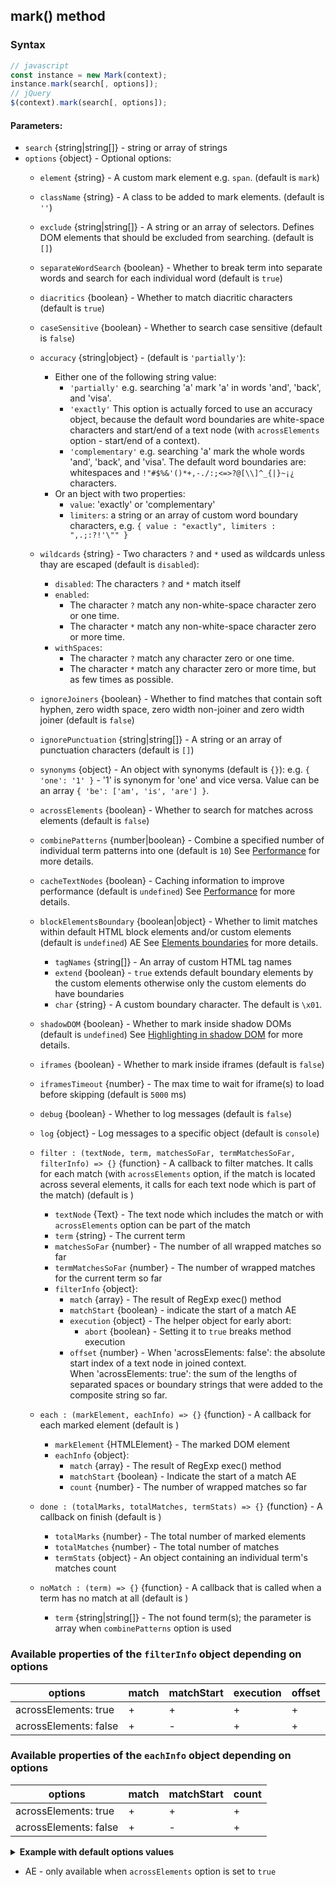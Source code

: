 
## mark() method
### Syntax
``` js
// javascript
const instance = new Mark(context);
instance.mark(search[, options]);
// jQuery
$(context).mark(search[, options]);
```
#### Parameters:
* `search` {string|string[]} - string or array of strings
* `options` {object} - Optional options:
  * `element` {string} - A custom mark element e.g. `span`. (default is `mark`)
  * `className` {string} - A class to be added to mark elements. (default is `''`)
  * `exclude` {string|string[]} - A string or an array of selectors. Defines DOM elements that should be excluded from searching. (default is `[]`)
  * `separateWordSearch` {boolean} - Whether to break term into separate words and search for each individual word (default is `true`)
  * `diacritics` {boolean} - Whether to match diacritic characters (default is `true`)
  * `caseSensitive` {boolean} - Whether to search case sensitive (default is `false`)
  * `accuracy` {string|object} -   (default is `'partially'`):
    * Either one of the following string value:
      * `'partially'` e.g. searching 'a' mark 'a' in words 'and', 'back', and 'visa'.
      * `'exactly'` This option is actually forced to use an accuracy object, because the default word boundaries are white-space characters and start/end of a text node (with `acrossElements` option - start/end of a context).
      * `'complementary'` e.g. searching 'a' mark the whole words 'and', 'back', and 'visa'. The default word boundaries are: whitespaces and `!"#$%&'()*+,-./:;<=>?@[\\]^_{|}~¡¿` characters.
    * Or an bject with two properties:
      * `value`: 'exactly' or 'complementary'
      * `limiters`: a string or an array of custom word boundary characters, e.g. `{ value : "exactly", limiters : ",.;:?!'\"" }`

  * `wildcards` {string} - Two characters `?` and `*` used as wildcards unless thay are escaped (default is `disabled`):
    * `disabled`: The characters `?` and `*` match itself
    * `enabled`:
      * The character `?` match any non-white-space character zero or one time.
      * The character `*` match any non-white-space character zero or more time.
    * `withSpaces`:
      * The character `?` match any character zero or one time.
      * The character `*` match any character zero or more time, but as few times as possible.
        
  * `ignoreJoiners` {boolean} - Whether to find matches that contain soft hyphen, zero width space, zero width non-joiner and zero width joiner (default is `false`)
  * `ignorePunctuation` {string|string[]} - A string or an array of punctuation characters (default is `[]`)
  * `synonyms` {object} - An object with synonyms  (default is `{}`):
    e.g. `{ 'one': '1' }` - '1' is synonym for 'one' and vice versa. Value can be an array `{ 'be': ['am', 'is', 'are'] }`.

  * `acrossElements` {boolean} - Whether to search for matches across elements (default is `false`)
  * `combinePatterns` {number|boolean} - Combine a specified number of individual term patterns into one (default is `10`)
    See [Performance](performance.md#ways-to-boost-performance) for more details.
  * `cacheTextNodes` {boolean} - Caching information to improve performance (default is `undefined`)
    See [Performance](performance.md#ways-to-boost-performance) for more details.
  * `blockElementsBoundary` {boolean|object} - Whether to limit matches within default HTML block elements and/or custom elements (default is `undefined`)  AE
    See [Elements boundaries](elements-boundaries.md) for more details.
    * `tagNames` {string[]} - An array of custom HTML tag names
    * `extend` {boolean} - `true` extends default boundary elements by the custom elements
      otherwise only the custom elements do have boundaries
    * `char` {string} - A custom boundary character. The default is `\x01`.

  * `shadowDOM` {boolean} - Whether to mark inside shadow DOMs (default is `undefined`)
    See [Highlighting in shadow DOM](shadow-dom.md) for more details.
  * `iframes` {boolean} - Whether to mark inside iframes (default is `false`)
  * `iframesTimeout` {number} - The max time to wait for iframe(s) to load before skipping (default is `5000` ms)
  * `debug` {boolean} - Whether to log messages (default is `false`)
  * `log` {object} - Log messages to a specific object (default is `console`)

  * `filter : (textNode, term, matchesSoFar, termMatchesSoFar, filterInfo) => {}` {function} - A callback to filter matches. It calls for each match (with `acrossElements` option, if the match is located across several elements, it calls for each text node which is part of the match) (default is )
    * `textNode` {Text} - The text node which includes the match or with `acrossElements` option can be part of the match
    * `term` {string} - The current term
    * `matchesSoFar` {number} - The number of all wrapped matches so far
    * `termMatchesSoFar` {number} - The number of wrapped matches for the current term so far
    * `filterInfo` {object}:
      * `match` {array} - The result of RegExp exec() method
      * `matchStart` {boolean} - indicate the start of a match  AE
      * `execution` {object} - The helper object for early abort:
        * `abort` {boolean} - Setting it to `true` breaks method execution
      * `offset` {number} - When 'acrossElements: false': the absolute start index of a text node in joined context.  
        When 'acrossElements: true': the sum of the lengths of separated spaces or boundary strings that were added to the composite string so far.

  * `each : (markElement, eachInfo) => {}` {function} - A callback for each marked element (default is )
    * `markElement` {HTMLElement} - The marked DOM element
    * `eachInfo` {object}:
      * `match` {array} - The result of RegExp exec() method
      * `matchStart` {boolean} - Indicate the start of a match  AE
      * `count` {number} - The number of wrapped matches so far

  * `done : (totalMarks, totalMatches, termStats) => {}` {function} - A callback on finish (default is )
    * `totalMarks` {number} - The total number of marked elements
    * `totalMatches` {number} - The total number of matches
    * `termStats` {object} - An object containing an individual term's matches count

  * `noMatch : (term) => {}` {function} - A callback that is called when a term has no match at all (default is )
    * `term` {string|string[]} - The not found term(s); the parameter is array when `combinePatterns` option is used

### Available properties of the `filterInfo` object depending on options

|            options               |    match   |   matchStart   |  execution  | offset |
|----------------------------------|------------|----------------|-------------|--------|
|  acrossElements: true            |     +      |      +         |     +       |   +    |
|  acrossElements: false           |     +      |      -         |     +       |   +    |


### Available properties of the `eachInfo` object depending on options

|             options              |    match   |    matchStart   | count |
|----------------------------------|------------|-----------------|-------|
|  acrossElements: true            |     +      |      +          |   +   |
|  acrossElements: false           |     +      |      -          |   +   |
  
<details id="internal-code">
<summary><b>Example with default options values</b></summary>

<pre><code class="language-js">const options = {
    element : 'mark',
    className : '',
    separateWordSearch : true,
    diacritics : true,
    exclude : [],
    caseSensitive : false,
    accuracy : 'partially',
    synonyms : {},
    ignoreJoiners : false,
    ignorePunctuation : [],
    wildcards : 'disabled',
    
    acrossElements : false,
    combinePatterns : false,
    cacheTextNodes : false,
    blockElementsBoundary : false,
    
    shadowDOM : false,
    iframes : false,
    iframesTimeout : 5000,
    
    filter : (textNode, term, marksSoFar, termMarksSoFar, filterInfo) => {
        return true; // must return either true or false
    },
    each : (markElement, eachInfo) => {},
    done : (totalMarks, totalMatches, termStats) => {},
    noMatch : (term) => {},
    debug : false,
    log : window.console
};
</code></pre>

JavaScript:

<pre><code class='lang-javascript'>
var instance = new Mark(document.querySelector('selector'));
instance.mark('test', options);
</code></pre>

jQuery:

<pre><code class='lang-javascript'>$('selector').mark('test', options);</code></pre>
</details>

* AE - only available when `acrossElements` option is set to `true`
